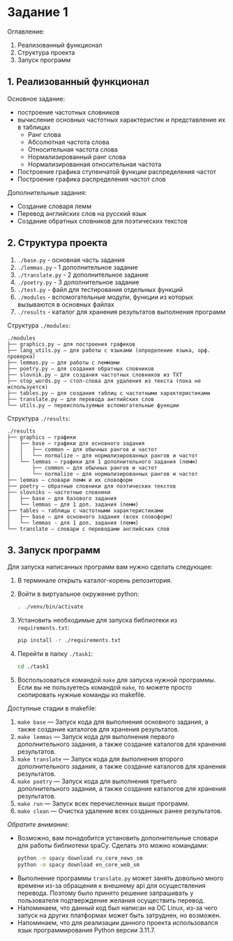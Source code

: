 # Задание 1

Оглавление:

1. Реализованный функционал
2. Структура проекта
3. Запуск программ

## 1. Реализованный функционал

Основное задание:

- построение частотных словников
- вычисление основных частотных характеристик и представление их в таблицах
  - Ранг слова
  - Абсолютная частота слова
  - Относительная частота слова
  - Нормализированный ранг слова
  - Нормализированная относительная частота
- Построение графика ступенчатой функции распределения частот
- Построение графика распределения частот слов

Дополнительные задания:

- Создание словаря лемм
- Перевод английских слов на русский язык
- Создание обратных словников для поэтических текстов

## 2. Структура проекта

1. `./base.py` - основная часть задания
2. `./lemmas.py` - 1 дополнительное задание
3. `./translate.py` - 2 дополнительное задание
4. `./poetry.py` - 3 дополнительное задание
5. `./test.py` - файл для тестирования отдельных функций
6. `./modules` - вспомогательные модули, функции из которых вызываются в основных файлах
7. `./results` - каталог для хранения результатов выполнения программ

Структура `./modules`:

```
./modules
├── graphics.py — для построения графиков
├── lang_utils.py — для работы с языками (определение языка, орф. проверка)
├── lemmas.py — для работы с леммами
├── poetry.py — для создания обратных словников
├── slovnik.py — для создания частотных словников из TXT
├── stop_words.py — стоп-слова для удаления из текста (пока не используется)
├── tables.py — для создания таблиц с частотными характеристиками
├── translate.py — для перевода английских слов
└── utils.py — переиспользуемые вспомогательные функции
```

Структура `./results`:

```
./results
├── graphics — графики
│   ├── base — графики для основного задания
│   │   ├── common — для обычных рангов и частот
│   │   └── normalize — для нормализированных рангов и частот
│   └── lemmas — графики для 1 дополнительного задания (лемм)
│       ├── common — для обычных рангов и частот
│       └── normalize — для нормализированных рангов и частот
├── lemmas — словари лемм и их словоформ
├── poetry — обратные словники для поэтических текстов
├── slovniks — частотные словники
│   ├── base — для базового задания
│   └── lemmas — для 1 доп. задания (лемм)
├── tables — таблицы с частотными характеристиками
│   ├── base — для основного задания (всех словоформ)
│   └── lemmas - для 1 доп. задания (лемм)
└── translate — словари с переводами английских слов
```

## 3. Запуск программ

Для запуска написанных программ вам нужно сделать следующее:

1. В терминале открыть каталог-корень репозитория.
2. Войти в виртуальное окружение python:

   ```sh
   . ./venv/bin/activate
   ```

3. Установить необходимые для запуска библиотеки из `requirements.txt`:

   ```sh
   pip install -r ./requirements.txt
   ```

4. Перейти в папку `./task1`:
   ```sh
   cd ./task1
   ```
5. Воспользоваться командой `make` для запуска нужной программы. Если вы не пользуетесь командой `make`, то можете просто скопировать нужные команды из makefile.

Доступные стадии в makefile:

1. `make base` — Запуск кода для выполнения основного задания, а также создание каталогов для хранения результатов.
2. `make lemmas` — Запуск кода для выполнения первого дополнительного задания, а также создание каталогов для хранения результатов.
3. `make translate` — Запуск кода для выполнения второго дополнительного задания, а также создание каталогов для хранения результатов.
4. `make poetry` — Запуск кода для выполнения третьего дополнительного задания, а также создание каталогов для хранения результатов.
5. `make run` — Запуск всех перечисленных выше программ.
6. `make clean` — Очистка удаление всех созданных ранее результатов.

_Обратите внимание_:

- Возможно, вам понадобится установить дополнительные словари для работы библиотеки spaCy. Сделать это можно командами:
  ```sh
  python -m spacy download ru_core_news_sm
  python -m spacy download en_core_web_sm
  ```
- Выполнение программы `translate.py` может занять довольно много времени из-за обращения к внешнему api для осуществления перевода. Поэтому было принято решение запрашивать у пользователя подтверждение желания осуществить перевод.
- Напоминаем, что данный код был написан на ОС Linux, из-за чего запуск на других платформах может быть затруднен, но возможен.
- Напоминаем, что для реализации данного проекта использовался язык программирования Python версии 3.11.7.
